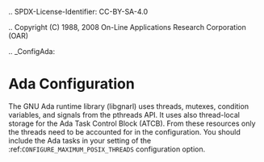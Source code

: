 .. SPDX-License-Identifier: CC-BY-SA-4.0

.. Copyright (C) 1988, 2008 On-Line Applications Research Corporation (OAR)

.. _ConfigAda:

Ada Configuration
=================

The GNU Ada runtime library (libgnarl) uses threads, mutexes, condition
variables, and signals from the pthreads API.  It uses also thread-local storage
for the Ada Task Control Block (ATCB).  From these resources only the threads
need to be accounted for in the configuration.  You should include the Ada tasks
in your setting of the :ref:`CONFIGURE_MAXIMUM_POSIX_THREADS` configuration
option.
